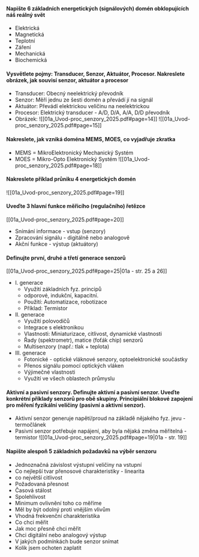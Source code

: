 #### Napište 6 základních energetických (signálových) domén obklopujících náš reálný svět
- Elektrická
- Magnetická
- Teplotní
- Záření
- Mechanická
- Biochemická
#### Vysvětlete pojmy: Transducer, Senzor, Aktuátor, Procesor. Nakreslete obrázek, jak souvisí senzor, aktuátor a procesor
- Transducer: Obecný neelektrický převodník
- Senzor: Měří jednu ze šesti domén a převádí jí na signál 
- Aktuátor: Převádí elektrickou veličinu na neelektrickou
- Procesor: Elektrický transducer - A/D, D/A, A/A, D/D převodník
- Obrázek: 
![[01a_Uvod-proc_senzory_2025.pdf#page=14]]
![[01a_Uvod-proc_senzory_2025.pdf#page=15]]
#### Nakreslete, jak vzniká doména MEMS, MOES, co vyjadřuje zkratka
- MEMS = MikroElektronický Mechanický Systém
- MOES = Mikro-Opto Elektronický Systém
![[01a_Uvod-proc_senzory_2025.pdf#page=18]]
#### Nakreslete příklad průniku 4 energetických domén
![[01a_Uvod-proc_senzory_2025.pdf#page=19]]
#### Uveďte 3 hlavní funkce měřicího (regulačního) řetězce
[[01a_Uvod-proc_senzory_2025.pdf#page=20]]
- Snímání informace - vstup (senzory)
- Zpracování signálu - digitálně nebo analogově
- Akční funkce - výstup (aktuátory)
#### Definujte první, druhé a třetí generace senzorů
[[01a_Uvod-proc_senzory_2025.pdf#page=25|01a - str. 25 a 26]]
- I. generace 
	- Využití základních fyz. principů 
	- odporové, indukční, kapacitní.
	- Použití: Automatizace, robotizace
	- Příklad: Termistor
- II. generace
	- Využití polovodičů
	- Integrace s elektronikou
	- Vlastnosti: Miniaturizace, citlivost, dynamické vlastnosti
	- Řady (spektrometr), matice (foťák chip) senzorů
	- Multisenzory (např.: tlak + teplota)
- III. generace
	- Fotonické - optické vláknové senzory, optoelektronické součástky
	- Přenos signálu pomocí optických vláken
	- Výjimečné vlastnosti
	- Využití ve všech oblastech průmyslu
#### Aktivní a pasivní senzory. Definujte aktivní a pasivní senzor. Uveďte konkrétní příklady senzorů pro obě skupiny. Principiální blokové zapojení pro měření fyzikální veličiny (pasivní a aktivní senzor).

- Aktivní senzor generuje napětí/proud na základě nějakého fyz. jevu - termočlánek
- Pasivní senzor potřebuje napájení, aby byla nějaká změna měřitelná - termistor
![[01a_Uvod-proc_senzory_2025.pdf#page=19|01a - str. 19]]
#### Napište alespoň 5 základních požadavků na výběr senzoru
- Jednoznačná závislost výstupní veličiny na vstupní
- Co nejlepší tvar přenosové charakteristiky - linearita
- co největší citlivost
- Požadovaná přesnost
- Časová stálost
- Spolehlivost
- Minimum ovlivnění toho co měříme
- Měl by být odolný proti vnějším vlivům
- Vhodná frekvenční charakteristika
- Co chci měřit
- Jak moc přesně chci měřit
- Chci digitální nebo analogový výstup
- V jakých podmínkách bude senzor snímat
- Kolik jsem ochoten zaplatit